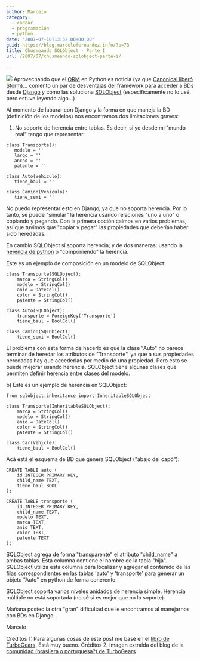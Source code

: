 ```yaml
---
author: Marcelo
category:
  - codear
  - programación
  - python
date: "2007-07-10T13:32:00+00:00"
guid: https://blog.marcelofernandez.info/?p=73
title: Chusmeando SQLObject - Parte I
url: /2007/07/chusmeando-sqlobject-parte-i/

---
```

[![](http://4.bp.blogspot.com/_nDZ247g0qSM/RpTixI2NBII/AAAAAAAAAHw/IxLKiWwCU14/s400/camadas.jpg)](http://4.bp.blogspot.com/_nDZ247g0qSM/RpTixI2NBII/AAAAAAAAAHw/IxLKiWwCU14/s1600-h/camadas.jpg) Aprovechando que el [ORM](http://es.wikipedia.org/wiki/Mapeo_objeto-relacional) en Python es noticia (ya que [Canonical liberó](http://www.osnews.com/story.php/18242/Canonical-Begins-Opening-up-Launchpad) [Storm](https://storm.canonical.com/))... comento un par de desventajas del framework para acceder a BDs desde [Django](http://www.djangoproject.com/) y cómo las soluciona [SQLObject](http://www.sqlobject.org/) (específicamente no lo usé, pero estuve leyendo algo...)

Al momento de laburar con Django y la forma en que maneja la BD (definición de los modelos) nos encontramos dos limitaciones graves:

1) No soporte de herencia entre tablas. Es decir, si yo desde mi "mundo real" tengo que representar:

```
class Transporte():
   modelo = ''
   largo = ''
   ancho = ''
   patente = ''

class Auto(Vehiculo):
   tiene_baul = ''

class Camion(Vehiculo):
   tiene_semi = ''
```

No puedo representar esto en Django, ya que no soporta herencia. Por lo tanto, se puede "simular" la herencia usando relaciones "uno a uno" o copiando y pegando. Con la primera
opción caímos en varios problemas, así que tuvimos que "copiar y pegar" las propiedades que deberían haber sido heredadas.

En cambio SQLObject sí soporta herencia; y de dos maneras: usando la [herencia de python](http://docs.python.org/tut/node11.html#SECTION0011500000000000000000) o "componiendo" la herencia.

Este es un ejemplo de composición en un modelo de SQLObject:

```
class Transporte(SQLObject):
    marca = StringCol()
    modelo = StringCol()
    anio = DateCol()
    color = StringCol()
    patente = StringCol()

class Auto(SQLObject):
    transporte = ForeignKey('Transporte')
    tiene_baul = BoolCol()

class Camion(SQLObject):
    tiene_semi = BoolCol()
```

El problema con esta forma de hacerlo es que la clase "Auto" no parece terminar de heredar los atributos de "Transporte", ya que a sus propiedades heredadas hay que accederlas por medio de una propiedad. Pero esto se puede mejorar usando herencia. SQLObject tiene algunas clases que
permiten definir herencia entre clases del modelo.

b) Este es un ejemplo de herencia en SQLObject:

```
from sqlobject.inheritance import InheritableSQLObject

class Transporte(InheritableSQLObject):
    marca = StringCol()
    modelo = StringCol()
    anio = DateCol()
    color = StringCol()
    patente = StringCol()

class Car(Vehicle):
    tiene_baul = BoolCol()
```

Acá está el esquema de BD que genera SQLObject ("abajo del capó"):

```
CREATE TABLE auto (
    id INTEGER PRIMARY KEY,
    child_name TEXT,
    tiene_baul BOOL
);

CREATE TABLE transporte (
    id INTEGER PRIMARY KEY,
    child_name TEXT,
    modelo TEXT,
    marca TEXT,
    anio TEXT,
    color TEXT,
    patente TEXT
);
```

SQLObject agrega de forma "transparente" el atributo "child\_name" a ambas tablas. Esta columna contiene el nombre de la tabla "hija". SQLObject utiliza esta columna para localizar y agregar el contenido de las filas correspondientes en las tablas 'auto' y 'transporte' para generar un objeto "Auto" en python de forma coherente.

SQLObject soporta varios niveles anidados de herencia simple. Herencia múltiple no está soportada (no sé si es mejor que no lo soporte).

Mañana posteo la otra "gran" dificultad que le encontramos al manejarnos con BDs en Django.

Marcelo

Créditos 1: Para algunas cosas de este post me basé en el [libro de TurboGears](http://docs.turbogears.org/1.0/TGBooks). Está muy bueno.
Créditos 2: Imagen extraída del blog de la [comunidad (brasilera o portuguesa?) de TurboGears](http://oturbogears.org/)
